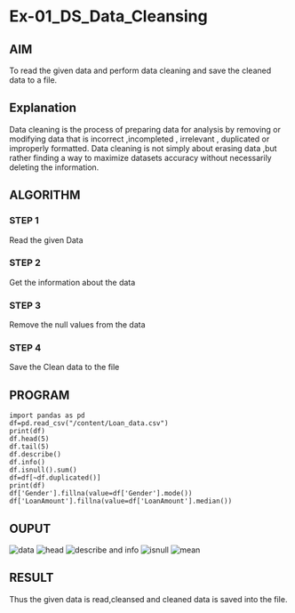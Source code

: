 # Ex-01_DS_Data_Cleansing
## AIM
To read the given data and perform data cleaning and save the cleaned data to a file.

## Explanation
Data cleaning is the process of preparing data for analysis by removing or modifying data that is incorrect ,incompleted , irrelevant , duplicated or improperly formatted. Data cleaning is not simply about erasing data ,but rather finding a way to maximize datasets accuracy without necessarily deleting the information.

## ALGORITHM

### STEP 1
Read the given Data

### STEP 2
Get the information about the data

### STEP 3
Remove the null values from the data

### STEP 4
Save the Clean data to the file

## PROGRAM
```
import pandas as pd
df=pd.read_csv("/content/Loan_data.csv")
print(df)
df.head(5)
df.tail(5)
df.describe()
df.info()
df.isnull().sum()
df=df[~df.duplicated()]
print(df)
df['Gender'].fillna(value=df['Gender'].mode())
df['LoanAmount'].fillna(value=df['LoanAmount'].median())
```
## OUPUT

![data](https://user-images.githubusercontent.com/119560261/226187863-94cfbdeb-376c-424a-b36b-586c0c478da8.png)
![head](https://user-images.githubusercontent.com/119560261/226187877-f07de2e2-99d1-4281-ad5a-3bb2cea75e31.png)
![describe and info](https://user-images.githubusercontent.com/119560261/226187946-6904911a-6d6a-429d-950b-dfaed2880919.png)
![isnull](https://user-images.githubusercontent.com/119560261/226187969-2fffdc98-2fab-4231-ad46-474c90c87717.png)
![mean](https://user-images.githubusercontent.com/119560261/226187974-66112e8e-a774-4230-87fe-bce5b8526122.png)

## RESULT 
Thus the given data is read,cleansed and cleaned data is saved into the file.
